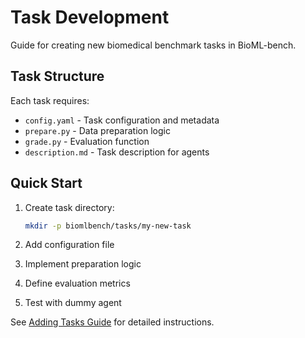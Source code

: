 # Task Development

Guide for creating new biomedical benchmark tasks in BioML-bench.

## Task Structure

Each task requires:

- `config.yaml` - Task configuration and metadata
- `prepare.py` - Data preparation logic
- `grade.py` - Evaluation function
- `description.md` - Task description for agents

## Quick Start

1. Create task directory:
   ```bash
   mkdir -p biomlbench/tasks/my-new-task
   ```

2. Add configuration file
3. Implement preparation logic
4. Define evaluation metrics
5. Test with dummy agent

See [Adding Tasks Guide](../developer/adding_tasks.md) for detailed instructions. 